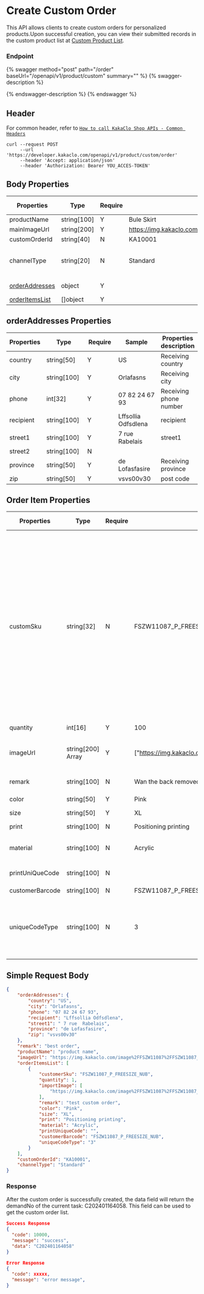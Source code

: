 # Create Custom Order

This API allows clients to create custom orders for personalized products.Upon successful creation, you can view their submitted records in the custom product list at [Custom Product List](https://www.kakaclo.com/commodity/customProduct/list).

### Endpoint

{% swagger method="post" path="/order" baseUrl="/openapi/v1/product/custom" summary="" %}
{% swagger-description %}

{% endswagger-description %}
{% endswagger %}

## Header <a href="#response-parameter" id="response-parameter"></a>

For common header, refer to [`How to call KakaClo Shop APIs - Common Headers`](../../kuai-su-kai-shi.md#get-your-api-keys)

```url
curl --request POST
     --url 'https://developer.kakaclo.com/openapi/v1/product/custom/order'
     --header 'Accept: application/json'
     --header 'Authorization: Bearer YOU_ACCES-TOKEN' 
```

## Body  Properties <a href="#response-parameter" id="response-parameter"></a>



<table><thead><tr><th width="162">Properties</th><th width="121">Type</th><th width="94">Require</th><th width="143">Sample	</th><th>Properties description</th></tr></thead><tbody><tr><td>productName</td><td>string[100]</td><td>Y</td><td>Bule Skirt</td><td>Product name</td></tr><tr><td>mainImageUrl</td><td>string[200]</td><td>Y</td><td><a href="https://img.kakaclo.com/image%2FFSZW11087%2FFSZW11087_P_FREESIZE_NUB%2F0b39a40b85efb6ed554eaf7456b79ab2.jpg">https://img.kakaclo.com/image%2FFSZW11087%2FFSZW11087_P_FREESIZE_NUB%2F0b39a40b85efb6ed554eaf7456b79ab2.jpg</a></td><td>product image url</td></tr><tr><td>customOrderId</td><td>string[40]</td><td>N</td><td>KA10001</td><td>customer order id</td></tr><tr><td>channelType</td><td>string[20]</td><td>N</td><td>Standard</td><td>Logistics type, for example: standard,express, expedited</td></tr><tr><td><a href="create-custom-order.md#response-parameter-2">orderAddresses</a></td><td>object</td><td>Y</td><td></td><td>Order address information</td></tr><tr><td><a href="create-custom-order.md#response-parameter-3">orderItemsList</a></td><td>[]object</td><td>Y</td><td></td><td>Order item array</td></tr></tbody></table>

## &#x20;<a href="#response-parameter" id="response-parameter"></a>

## orderAddresses  Properties <a href="#response-parameter" id="response-parameter"></a>

<table><thead><tr><th>Properties</th><th width="116">Type</th><th width="93">Require</th><th width="146">Sample	</th><th>Properties description</th></tr></thead><tbody><tr><td>country</td><td>string[50]</td><td>Y</td><td>US</td><td>Receiving country</td></tr><tr><td>city</td><td>string[100]</td><td>Y</td><td>Orlafasns</td><td>Receiving city</td></tr><tr><td>phone</td><td>int[32]</td><td>Y</td><td>07 82 24 67 93</td><td>Receiving phone number</td></tr><tr><td>recipient</td><td>string[100]</td><td>Y</td><td>Lffsollia Odfsdlena</td><td>recipient</td></tr><tr><td>street1</td><td>string[100]</td><td>Y</td><td>7 rue Rabelais</td><td>street1</td></tr><tr><td>street2</td><td>string[100]</td><td>N</td><td></td><td></td></tr><tr><td>province</td><td>string[50]</td><td>Y</td><td>de Lofasfasire</td><td>Receiving province</td></tr><tr><td>zip</td><td>string[50]</td><td>Y</td><td>vsvs00v30</td><td>post code</td></tr></tbody></table>



## Order Item  Properties <a href="#response-parameter" id="response-parameter"></a>

<table><thead><tr><th width="180">Properties</th><th width="118">Type</th><th width="89">Require</th><th width="156">Sample	</th><th>Properties description</th></tr></thead><tbody><tr><td>customSku</td><td>string[32]</td><td>N</td><td>FSZW11087_P_FREESIZE_NUB</td><td>Your product’s unique identifier: If the product SKU code of the platform system is not matched for the first time, you need to manually match it in the temporary order list in the platform backend; when it is passed in again, the system SKU code will be automatically identified.</td></tr><tr><td>quantity</td><td>int[16]</td><td>Y</td><td>100</td><td>Order stock</td></tr><tr><td>imageUrl</td><td>string[200] Array</td><td>Y</td><td>["<a href="https://img.kakaclo.com/image%2FFSZW11087%2FFSZW11087_P_FREESIZE_NUB%2Fda299fa3e37b65654bc5153c325b8b00.jpg">https://img.kakaclo.com/image%2FFSZW11087%2FFSZW11087_P_FREESIZE_NUB%2Fda299fa3e37b65654bc5153c325b8b00.jpg</a>"]</td><td>Pictures for reference use in customized designs</td></tr><tr><td>remark</td><td>string[100]</td><td>N</td><td>Wan the back removed and replace with a beautiful white Lace material/pattern</td><td>Order remark</td></tr><tr><td>color</td><td>string[50]</td><td>Y</td><td>Pink</td><td>Specific color</td></tr><tr><td>size</td><td>string[50]</td><td>Y</td><td>XL</td><td>Specific size</td></tr><tr><td>print</td><td>string[100]</td><td>N</td><td>Positioning printing</td><td>Printing content</td></tr><tr><td>material</td><td>string[100]</td><td>N</td><td>Acrylic</td><td>Specific material name</td></tr><tr><td>printUniQueCode</td><td>string[100]</td><td>N</td><td></td><td>Print content ('##' separated)</td></tr><tr><td>customerBarcode</td><td>string[100]</td><td>N</td><td>FSZW11087_P_FREESIZE_NUB</td><td>Unique code</td></tr><tr><td>uniqueCodeType</td><td>string[100]</td><td>N</td><td>3</td><td>Print unique code label display template 1-barcode 2-QR code 3-double code 4-plain text</td></tr></tbody></table>

## Simple Request Body <a href="#response-parameter" id="response-parameter"></a>

```json
{
    "orderAddresses": {
        "country": "US",
        "city": "Orlafasns",
        "phone": "07 82 24 67 93",
        "recipient": "Lffsollia Odfsdlena",
        "street1": " 7 rue  Rabelais",
        "province": "de Lofasfasire",
        "zip": "vsvs00v30"
    },
    "remark": "best order",
    "productName": "product name",
    "imageUrl": "https://img.kakaclo.com/image%2FFSZW11087%2FFSZW11087_P_FREESIZE_NUB%2F0b39a40b85efb6ed554eaf7456b79ab2.jpg",
    "orderItemsList": [
        {
            "customerSku": "FSZW11087_P_FREESIZE_NUB",
            "quantity": 1,
            "importImage": [
                "https://img.kakaclo.com/image%2FFSZW11087%2FFSZW11087_P_FREESIZE_NUB%2Fda299fa3e37b65654bc5153c325b8b00.jpg"
            ],
            "remark": "test custom order",
            "color": "Pink",
            "size": "XL",
            "print": "Positioning printing",
            "material": "Acrylic",
            "printUniqueCode": "",
            "customerBarcode": "FSZW11087_P_FREESIZE_NUB",
            "uniqueCodeType": "3"
        }
    ],
    "customOrderId": "KA10001",
    "channelType": "Standard"
}
```



### Response

After the custom order is successfully created, the data field will return the demandNo of the current task: C202401164058. This field can be used to get the custom order list.

```json
Success Response
{
  "code": 10000,
  "message": "success",
  "data": "C202401164058"
}
```

```json
Error Response
{
  "code": xxxxx,
  "message": "error message",
}
```
